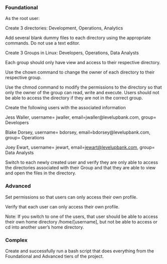 ### Foundational

As the root user:

Create 3 directories: Development, Operations, Analytics

Add several blank dummy files to each directory using the appropriate commands. Do not use a text editor.

Create 3 Groups in Linux: Developers, Operations, Data Analysts

Each group should only have view and access to their respective directory.

Use the chown command to change the owner of each directory to their respective group.

Use the chmod command to modify the permissions to the directory so that only the owner of the group can read, write and execute. Users should not be able to access the directory if they are not in the correct group.

Create the following users with the associated information

Jess Waller, username= jwaller, email=jwaller@‌levelupbank.com, group= Developers

Blake Dorsey, username= bdorsey, email=bdorsey@‌levelupbank.com, group= Operations

Joey Ewart, username= jewart, email=jewart@levelupbank.com, group= Data Analysts

Switch to each newly created user and verify they are only able to access the directories associated with their Group and that they are able to view and open the files in the directory.

### Advanced

Set permissions so that users can only access their own profile.

Verify that each user can only access their own profile.

Note: If you switch to one of the users, that user should be able to access their own home directory /home/[username], but not be able to access or cd into another user’s home directory.

### Complex

Create and successfully run a bash script that does everything from the Foundational and Advanced tiers of the project.